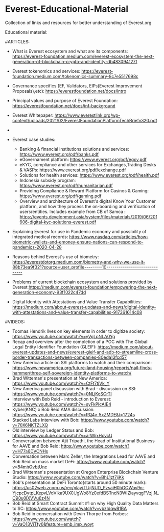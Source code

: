 # Everest-Educational-Material
Collection of links and resources for better understanding of Everest.org 

Educational material:

#ARTICLES:

- What is Everest ecosystem and what are its components:
		https://everest-foundation.medium.com/everest-ecosystem-the-next-generation-of-blockchain-crypto-and-identity-db4830941271
    
- Everest tokenomics and services:
		https://everest-foundation.medium.com/tokenomics-summary-8c7e5517698c
    
- Governance specifics (EF, Validators, EIPs(Everest Improvement Proposals),etc):
		https://everestfoundation.net/docs/intro
    
- Principal values and purpose of Everest Foundation: https://everestfoundation.net/docs/inf-background

- Everest Whitepaper: https://www.everestlink.org/wp-content/uploads/2021/02/EverestFoundationPlatformTechBriefv320.pdf
- 
- Everest case studies:
	- Banking & financial institutions solutions and services: https://www.everest.org/pdf/banks.pdf
	- eGovernament platform: https://www.everest.org/pdf/egov.pdf
	- eKYC, compliance and other services for Exchanges,Trading Desks & VASPs: https://www.everest.org/pdf/exchange.pdf
	- Solutions for health services: https://www.everest.org/pdf/health.pdf
	- Indonesia subsidy program: https://www.everest.org/pdf/humanitarian.pdf
	- Providing Compliance & Reward Platform for Casinos & Gaming: https://www.everest.org/pdf/gaming.pdf
	- Overview and architecture of Everest's digital Know Your Customer platform, and how they process the on-boarding and verification of users/entities.
	  Includes example from CB of Samoa : https://events.development.asia/system/files/materials/2019/06/201906-digital-kyc-solutions-everest.pdf
    
- Explaining Everest for use in Pandemic economy and possibility of integrated medical records:
	https://www.nasdaq.com/articles/how-biometric-wallets-and-emoney-ensure-nations-can-respond-to-pandemics-2020-04-28
  
- Reasons behind Everest's use of biometry: https://everestdotorg.medium.com/biometry-and-why-we-use-it-88b73ea9f321?source=user_profile---------10-------------------------------

- Problems of current blockchain ecosystem and solutions provided by Everest:https://medium.com/everest-foundation/empowering-the-next-generation-economy-93f1022c47dd

- Digital Identity with Attestations and Value Transfer Capabilities: https://medium.com/about-everest-updates-and-news/digital-identity-with-attestations-and-value-transfer-capabilities-917361614c08

#VIDEOS:
- Toomas Hendrik Ilves on key elements in order to digitize society: https://www.youtube.com/watch?v=yVgLpNLA0Yg
- Recap and overview after the completion of a POC with The Global Legal Entity Identifier Foundation (GLEIF):
	https://medium.com/about-everest-updates-and-news/everest-gleif-and-adb-to-streamline-cross-border-transactions-between-companies-80eda13fcd57
- New America article on SSI platforms to watch and their comparison: 
	https://www.newamerica.org/future-land-housing/reports/nail-finds-hammer/three-self-sovereign-identity-platforms-to-watch/
- Brad Witteman's presentation at New America: https://www.youtube.com/watch?v=CtFt7tjVk_Y
- New America panel discussion with Brad - discussion on SSI: https://www.youtube.com/watch?v=0NLjKcSCrTI
- Interview with Bob Reid - introduction to Everest: https://www.youtube.com/watch?v=syFkPIcAIE4
- Kyber(KNC) x Bob Reid AMA discussion: https://www.youtube.com/watch?v=RQ4v-5xZMDE&t=1724s
- Stacked Labs interview with Bob: https://www.youtube.com/watch?v=70X6NKTZLXQ
- Old interview by Ledger Status and Bob: https://www.youtube.com/watch?v=arWIjxHcvcU
- Concversation between Ajit Tripathi, the Head of Institutional Business for AAVE and Bob Reid: https://www.youtube.com/watch?v=H77a6DVCNHs
- Conversation between Marc Zeller, the Integrations Lead for AAVE and Bob Reid on mass market DeFi: https://www.youtube.com/watch?v=84mhOvbtUnc
- Brad Witteman's preseentation at Oregon Enterprise Blockchain Venture Studio: https://www.youtube.com/watch?v=BhL1zt7ijKk
- Bob's presentation at DeFi Toronto(starts around 50 minute mark): https://us02web.zoom.us/rec/play/TUjiNUD_PzsaiH0hGOWav9n-YjcpcDytpLKepvLVdVlka9UX0UgWo8Yz0efdBSTncN3WIZlayvqgFVzj.N_C90u0IXVVu6z4N
- Bob Reid at Smart Contract Summit #1 on why High Quality Data Matters to SC: https://www.youtube.com/watch?v=vbzIdqwB1BA
- Bob Reid in conversation with Devin Thorpe from Forbes: https://www.youtube.com/watch?v=VaO13ViTfy0&feature=emb_imp_woyt
